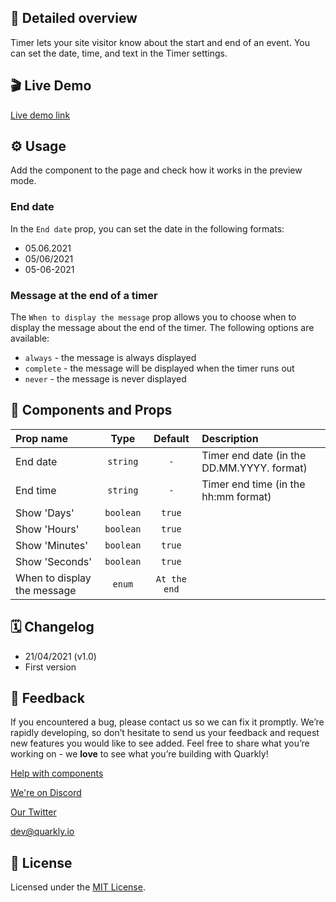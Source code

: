 ## 📖 Detailed overview

Timer lets your site visitor know about the start and end of an event. You can set the date, time, and text in the Timer settings.

## 🎬 Live Demo

[Live demo link](https://quarkly-catalog.netlify.app/timer/)

## ⚙️ Usage

Add the component to the page and check how it works in the preview mode.

### End date

In the `End date` prop, you can set the date in the following formats:

-   05.06.2021
-   05/06/2021
-   05-06-2021

### Message at the end of a timer

The `When to display the message` prop allows you to choose when to display the message about the end of the timer. The following options are available:

-   `always` - the message is always displayed
-   `complete` - the message will be displayed when the timer runs out
-   `never` - the message is never displayed

## 🧩 Components and Props

| Prop name                   |   Type    |   Default    | Description                                |
| :-------------------------- | :-------: | :----------: | :----------------------------------------- |
| End date                    | `string`  |     `-`      | Timer end date (in the DD.MM.YYYY. format) |
| End time                    | `string`  |     `-`      | Timer end time (in the hh:mm format)       |
| Show 'Days'                 | `boolean` |    `true`    |                                            |
| Show 'Hours'                | `boolean` |    `true`    |                                            |
| Show 'Minutes'              | `boolean` |    `true`    |                                            |
| Show 'Seconds'              | `boolean` |    `true`    |                                            |
| When to display the message |  `enum`   | `At the end` |                                            |

## 🗓 Changelog

-   21/04/2021 (v1.0)
-   First version

## 📮 Feedback

If you encountered a bug, please contact us so we can fix it promptly. We’re rapidly developing, so don’t hesitate to send us your feedback and request new features you would like to see added. Feel free to share what you’re working on - we **love** to see what you’re building with Quarkly!

[Help with components](https://community.quarkly.io/c/requests/11)

[We're on Discord](https://discord.gg/f9KhSMGX)

[Our Twitter](https://twitter.com/quarklyapp)

[dev@quarkly.io](mailto:dev@quarkly.io)

## 📝 License

Licensed under the [MIT License](./LICENSE).
